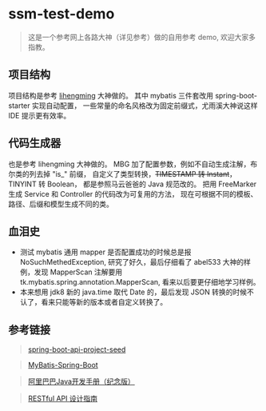 # ssm-test-demo

> 这是一个参考网上各路大神（详见参考）做的自用参考 demo, 欢迎大家多指教。

## 项目结构

项目结构是参考 [lihengming](https://github.com/lihengming) 大神做的。
其中 mybatis 三件套改用 spring-boot-starter 实现自动配置，
一些常量的命名风格改为固定前缀式，尤雨溪大神说这样 IDE 提示更有效率。

## 代码生成器

也是参考 lihengming 大神做的。
MBG 加了配置参数，例如不自动生成注解，布尔类的列去掉 "is_" 前缀，
自定义了类型转换，~~TIMESTAMP 转 Instant~~，TINYINT 转 Boolean，
都是参照马云爸爸的 Java 规范改的。
把用 FreeMarker 生成 Service 和 Controller 的代码改为可复用的方法，
现在可根据不同的模板、路径、后缀和模型生成不同的类。

## 血泪史

- 测试 mybatis 通用 mapper 是否配置成功的时候总是报 NoSuchMethedException,
研究了好久，最后仔细看了 abel533 大神的样例，发现 MapperScan 注解要用 tk.mybatis.spring.annotation.MapperScan,
看来以后要更仔细地学习样例。
- 本来想用 jdk8 新的 java.time 取代 Date 的，最后发现 JSON 转换的时候不认了，看来只能等新的版本或者自定义转换了。

## 参考链接

> [spring-boot-api-project-seed](https://github.com/lihengming/spring-boot-api-project-seed)

> [MyBatis-Spring-Boot](https://github.com/abel533/MyBatis-Spring-Boot)

> [阿里巴巴Java开发手册（纪念版）](https://github.com/alibaba/p3c/blob/master/%E9%98%BF%E9%87%8C%E5%B7%B4%E5%B7%B4Java%E5%BC%80%E5%8F%91%E6%89%8B%E5%86%8C%EF%BC%88%E7%BA%AA%E5%BF%B5%E7%89%88%EF%BC%89.pdf)

> [RESTful API 设计指南](http://www.ruanyifeng.com/blog/2014/05/restful_api.html)
